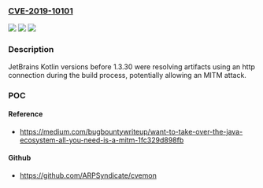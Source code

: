 ### [CVE-2019-10101](https://cve.mitre.org/cgi-bin/cvename.cgi?name=CVE-2019-10101)
![](https://img.shields.io/static/v1?label=Product&message=n%2Fa&color=blue)
![](https://img.shields.io/static/v1?label=Version&message=n%2Fa&color=blue)
![](https://img.shields.io/static/v1?label=Vulnerability&message=n%2Fa&color=brighgreen)

### Description

JetBrains Kotlin versions before 1.3.30 were resolving artifacts using an http connection during the build process, potentially allowing an MITM attack.

### POC

#### Reference
- https://medium.com/bugbountywriteup/want-to-take-over-the-java-ecosystem-all-you-need-is-a-mitm-1fc329d898fb

#### Github
- https://github.com/ARPSyndicate/cvemon

